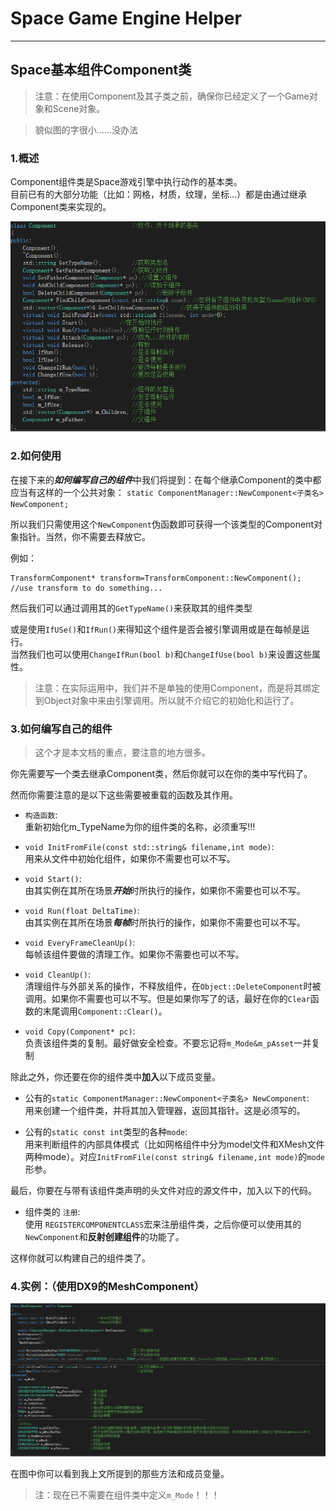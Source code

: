 # Space Game Engine Helper
---
## Space基本组件Component类

>注意：在使用Component及其子类之前，确保你已经定义了一个Game对象和Scene对象。

>貌似图的字很小......没办法
### 1.概述
Component组件类是Space游戏引擎中执行动作的基本类。  
目前已有的大部分功能（比如：网格，材质，纹理，坐标...）都是由通过继承Component类来实现的。

![Component类](../../Picture/ComponentView.png "Component类")

### 2.如何使用
在接下来的***如何编写自己的组件***中我们将提到：在每个继承Component的类中都应当有这样的一个公共对象：
`static ComponentManager::NewComponent<子类名> NewComponent;`  

所以我们只需使用这个`NewComponent`伪函数即可获得一个该类型的Component对象指针。当然，你不需要去释放它。

例如：

	TransformComponent* transform=TransformComponent::NewComponent();
	//use transform to do something...

然后我们可以通过调用其的`GetTypeName()`来获取其的组件类型  

或是使用`IfUSe()`和`IfRun()`来得知这个组件是否会被引擎调用或是在每帧是运行。  
当然我们也可以使用`ChangeIfRun(bool b)`和`ChangeIfUse(bool b)`来设置这些属性。

>注意：在实际运用中，我们并不是单独的使用Component，而是将其绑定到Object对象中来由引擎调用。所以就不介绍它的初始化和运行了。

### 3.如何编写自己的组件
>这个才是本文档的重点，要注意的地方很多。

你先需要写一个类去继承Component类，然后你就可以在你的类中写代码了。

然而你需要注意的是以下这些需要被重载的函数及其作用。

* `构造函数`:  
重新初始化m_TypeName为你的组件类的名称，必须重写!!!
	
* `void InitFromFile(const std::string& filename,int mode)`:  
用来从文件中初始化组件，如果你不需要也可以不写。
	
* `void Start()`:  
由其实例在其所在场景***开始***时所执行的操作，如果你不需要也可以不写。
	
* `void Run(float DeltaTime)`:  
由其实例在其所在场景***每帧***时所执行的操作，如果你不需要也可以不写。

* `void EveryFrameCleanUp()`:  
每帧该组件要做的清理工作。如果你不需要也可以不写。

* `void CleanUp()`:  
清理组件与外部关系的操作，不释放组件，在`Object::DeleteComponent`时被调用。如果你不需要也可以不写。但是如果你写了的话，最好在你的`Clear`函数的末尾调用`Component::Clear()`。

* `void Copy(Component* pc)`:  
负责该组件类的复制。最好做安全检查。不要忘记将`m_Mode&m_pAsset`一并复制

除此之外，你还要在你的组件类中**加入**以下成员变量。

* 公有的`static ComponentManager::NewComponent<子类名> NewComponent`:  
用来创建一个组件类，并将其加入管理器，返回其指针。这是必须写的。

* 公有的`static const int`类型的各种`mode`:  
用来判断组件的内部具体模式（比如网格组件中分为model文件和XMesh文件两种mode）。对应`InitFromFile(const string& filename,int mode)`的`mode`形参。

最后，你要在与带有该组件类声明的头文件对应的源文件中，加入以下的代码。

* 组件类的 `注册`:  
使用 `REGISTERCOMPONENTCLASS`宏来注册组件类，之后你便可以使用其的`NewComponent`和**反射创建组件**的功能了。 

这样你就可以构建自己的组件类了。

### 4.实例：（使用DX9的MeshComponent）

![使用DX9的MeshComponent](../../Picture/DX9MeshComponentView.png "使用DX9的MeshComponent")

在图中你可以看到我上文所提到的那些方法和成员变量。
> 注：现在已不需要在组件类中定义`m_Mode`！！！